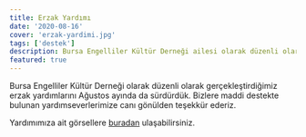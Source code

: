 ```yaml
---
title: Erzak Yardımı
date: '2020-08-16'
cover: 'erzak-yardimi.jpg'
tags: ['destek']
description: Bursa Engelliler Kültür Derneği ailesi olarak düzenli olarak gerçekleştirdiğimiz erzak yardımlarını Ağustos ayında da sürdürdük.
featured: true
---
```


Bursa Engelliler Kültür Derneği olarak düzenli olarak gerçekleştirdiğimiz erzak yardımlarını Ağustos ayında da sürdürdük. Bizlere maddi destekte bulunan yardımseverlerimize canı gönülden teşekkür ederiz.

Yardımımıza ait görsellere <a href="https://photos.app.goo.gl/h6q8zQc4MkLQDjZa9" target="_blank" rel="noopener noreferrer">buradan</a> ulaşabilirsiniz.
